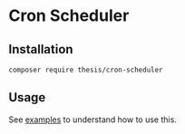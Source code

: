 # Cron Scheduler

## Installation

```shell
composer require thesis/cron-scheduler
```

## Usage

See [examples](examples) to understand how to use this.
